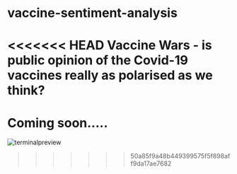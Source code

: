 # vaccine-sentiment-analysis
<<<<<<< HEAD
Vaccine Wars - is public opinion of the Covid-19 vaccines really as polarised as we think? 
=======

# Coming soon.....

![terminalpreview](https://github.com/ms9306/vaccine-sentiment-analysis/blob/ad94074f4a47d6ec7d2ca38c6f39ea871454e2a4/ezgif.com-gif-maker.gif)
>>>>>>> 50a85f9a48b449399575f5f898aff9da17ae7682
